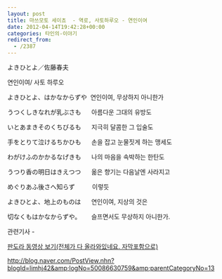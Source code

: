```yaml
---
layout: post
title: 마쓰모토 세이쵸  - 역로, 사토하루오 - 연인이여
date: 2012-04-14T19:42:28+00:00
categories: 타인의-이야기
redirect_from:
  - /2387
---
```




よきひとよ／佐藤春夫

연인이여/ 사토 하루오

よきひとよ、はかなからずや  연인이여, 무상하지 아니한가

うつくしきなれが乳ぶさも      아름다운 그대의 유방도

いとあまきそのくちびるも      지극히 달콤한 그 입술도

手をとりて泣けるちかひも      손을 잡고 눈물짓게 하는 맹세도

わがけふのかかるなげきも      나의 마음을 속박하는 한탄도

うつり香の明日はきえつつ      옮은 향기는 다음날엔 사라지고

めぐりあふ後さへ知らず          이렇듯

よきひとよ、地上のものは      연인이여, 지상의 것은

切なくもはかなからずや。      슬프면서도 무상하지 아니한가.

관련기사 -

<a href="http://channel.pandora.tv/channel/video.ptv?ch_userid=diet45&amp;prgid=34905619" target="_blank" rel="noopener">판도라 동영상 보기(전체가 다 올라와있네요. 자막포함으로)</a>

<a href="http://blog.naver.com/PostView.nhn?blogId=limhj42&amp;logNo=50086630759&amp;parentCategoryNo=13" target="_blank" rel="noopener">http://blog.naver.com/PostView.nhn?blogId=limhj42&amp;logNo=50086630759&amp;parentCategoryNo=13</a>
